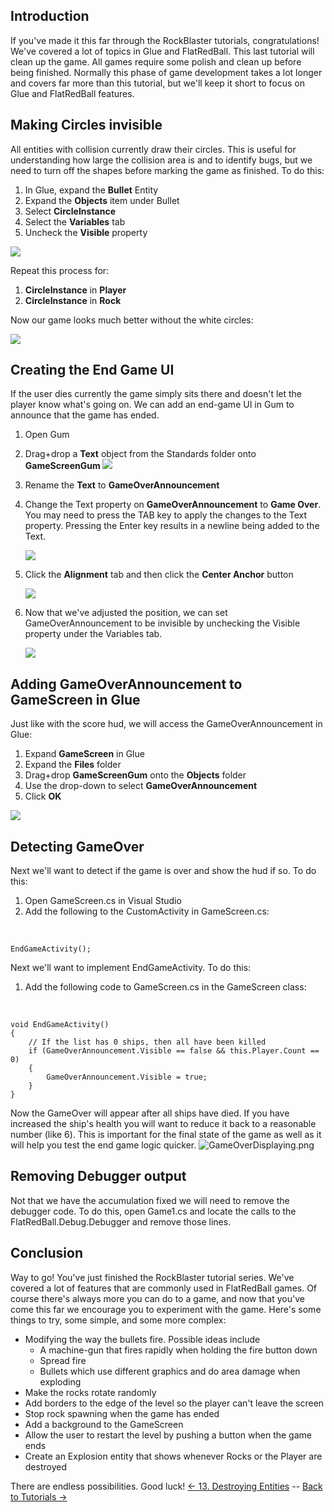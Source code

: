 ## Introduction

If you've made it this far through the RockBlaster tutorials, congratulations! We've covered a lot of topics in Glue and FlatRedBall. This last tutorial will clean up the game. All games require some polish and clean up before being finished. Normally this phase of game development takes a lot longer and covers far more than this tutorial, but we'll keep it short to focus on Glue and FlatRedBall features.

## Making Circles invisible

All entities with collision currently draw their circles. This is useful for understanding how large the collision area is and to identify bugs, but we need to turn off the shapes before marking the game as finished. To do this:

1.  In Glue, expand the **Bullet** Entity
2.  Expand the **Objects** item under Bullet
3.  Select **CircleInstance**
4.  Select the **Variables** tab
5.  Uncheck the **Visible** property

![](/media/2021-03-img_604e24ad82366.png)

Repeat this process for:

1.  **CircleInstance** in **Player**
2.  **CircleInstance** in **Rock**

Now our game looks much better without the white circles:

![](/media/2021-03-img_604e2525536e5.png)

## Creating the End Game UI

If the user dies currently the game simply sits there and doesn't let the player know what's going on. We can add an end-game UI in Gum to announce that the game has ended.

1.  Open Gum

2.  Drag+drop a **Text** object from the Standards folder onto **GameScreenGum [![](/wp-content/uploads/2016/01/2021_March_14_093302.gif)](/wp-content/uploads/2016/01/2021_March_14_093302.gif)**

3.  Rename the **Text** to **GameOverAnnouncement**

4.  Change the Text property on **GameOverAnnouncement** to **Game Over**. You may need to press the TAB key to apply the changes to the Text property. Pressing the Enter key results in a newline being added to the Text.

    ![](/media/2021-03-img_604e2624d45ef.png)

5.  Click the **Alignment** tab and then click the **Center Anchor** button

    ![](/media/2021-03-img_604e26746797a.png)

6.  Now that we've adjusted the position, we can set GameOverAnnouncement to be invisible by unchecking the Visible property under the Variables tab.

    ![](/media/2021-03-img_604e26f283407.png)

## Adding GameOverAnnouncement to GameScreen in Glue

Just like with the score hud, we will access the GameOverAnnouncement in Glue:

1.  Expand **GameScreen** in Glue
2.  Expand the **Files** folder
3.  Drag+drop **GameScreenGum** onto the **Objects** folder
4.  Use the drop-down to select **GameOverAnnouncement**
5.  Click **OK**

[![](/wp-content/uploads/2016/01/2021_March_14_090510.gif)](/wp-content/uploads/2016/01/2021_March_14_090510.gif)

## Detecting GameOver

Next we'll want to detect if the game is over and show the hud if so. To do this:

1.  Open GameScreen.cs in Visual Studio
2.  Add the following to the CustomActivity in GameScreen.cs:

&nbsp;

    EndGameActivity();

Next we'll want to implement EndGameActivity. To do this:

1.  Add the following code to GameScreen.cs in the GameScreen class:

&nbsp;

    void EndGameActivity()
    {
        // If the list has 0 ships, then all have been killed
        if (GameOverAnnouncement.Visible == false && this.Player.Count == 0)
        {
            GameOverAnnouncement.Visible = true;
        }
    }

Now the GameOver will appear after all ships have died. If you have increased the ship's health you will want to reduce it back to a reasonable number (like 6). This is important for the final state of the game as well as it will help you test the end game logic quicker. ![GameOverDisplaying.png](/media/migrated_media-GameOverDisplaying.png)

## Removing Debugger output

Not that we have the accumulation fixed we will need to remove the debugger code. To do this, open Game1.cs and locate the calls to the FlatRedBall.Debug.Debugger and remove those lines.

## Conclusion

Way to go! You've just finished the RockBlaster tutorial series. We've covered a lot of features that are commonly used in FlatRedBall games. Of course there's always more you can do to a game, and now that you've come this far we encourage you to experiment with the game. Here's some things to try, some simple, and some more complex:

-   Modifying the way the bullets fire. Possible ideas include
    -   A machine-gun that fires rapidly when holding the fire button down
    -   Spread fire
    -   Bullets which use different graphics and do area damage when exploding
-   Make the rocks rotate randomly
-   Add borders to the edge of the level so the player can't leave the screen
-   Stop rock spawning when the game has ended
-   Add a background to the GameScreen
-   Allow the user to restart the level by pushing a button when the game ends
-   Create an Explosion entity that shows whenever Rocks or the Player are destroyed

There are endless possibilities. Good luck! [\<- 13. Destroying Entities](/documentation/tutorials/rock-blaster/tutorials-rock-blaster-destroying-entities.md "Tutorials:Rock Blaster:Destroying Entities") -- [Back to Tutorials -\>](/documentation/tutorials.md "Category:FlatRedBall XNA Tutorials")
